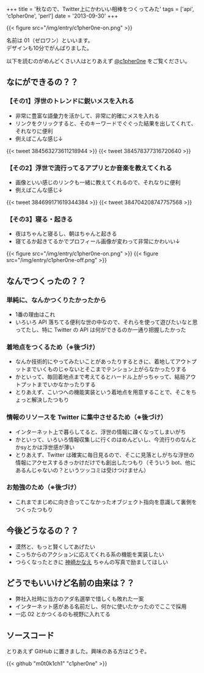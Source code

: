 +++
title = '秋なので、Twitter上にかわいい相棒をつくってみた'
tags = ['api', 'c1pher0ne', 'perl']
date = '2013-09-30'
+++

{{< figure src="/img/entry/c1pher0ne-on.png" >}}

名前は 01（ゼロワン）といいます。  
デザインも10分でがんばりました。

<!--more-->

以下を読むのがめんどくさい人はとりあえず [@c1pher0ne](http://twitter.com/c1pher0ne) をご覧ください。

## なにができるの？？

### 【その1】浮世のトレンドに鋭いメスを入れる

- 非常に豊富な語彙力を活かして、非常に的確にメスを入れる
- リンクをクリックすると、そのキーワードでぐぐった結果を出してくれて、それなりに便利
- 例えばこんな感じ↓

{{< tweet 384563273611218944 >}}
{{< tweet 384578377316720640 >}}

### 【その2】浮世で流行ってるアプリとか音楽を教えてくれる

- 画像といい感じのリンクも一緒に教えてくれるので、それなりに便利
- 例えばこんな感じ↓

{{< tweet 384699171619344384 >}}
{{< tweet 384704208747757568 >}}

### 【その3】寝る・起きる

- 夜はちゃんと寝るし、朝はちゃんと起きる
- 寝てるか起きてるかでプロフィール画像が変わって非常にかわいい↓

{{< figure src="/img/entry/c1pher0ne-on.png" >}}
{{< figure src="/img/entry/c1pher0ne-off.png" >}}

## なんでつくったの？？

### 単純に、なんかつくりたかったから

- 1番の理由はこれ
- いろいろ API 落ちてる便利な世の中なので、それらを使って遊びたいなと思ってたし、特に Twitter の API は何ができるのか一通り把握したかった

### 着地点をつくるため（※後づけ）

- なんか技術的にやってみたいことがあったりするときに、着地してアウトプットまでいくものじゃないとそこまでテンション上がらなかったりする
- かといって、毎回着地点まで考えてるとハードル上がっちゃって、結局アウトプットまでいかなかったりする
- とりあえず、こいつへの機能実装という着地点を用意することで、そこをちょっと解決したつもり

### 情報のリソースを Twitter に集中させるため（※後づけ）

- インターネット上で暮らしてると、浮世の情報に疎くなってしまいがち
- かといって、いろいろ情報収集しに行くのはめんどいし、今流行りのなんとかsyとかは浮世感が薄い
- とりあえず、Twitter は確実に毎日見るので、そこに見落としがちな浮世の情報にアクセスするきっかけだけでも創出したつもり（そういう bot、他にあるんじゃないの？というツッコミは受けつけません）

### お勉強のため（※後づけ）

- これまでまじめに向き合ってこなかったオブジェクト指向を意識して裏側をつくったつもり

## 今後どうなるの？？

- 漠然と、もっと賢くしてあげたい
- こっちからのアクションに応えてくれる系の機能を実装したい
- つらくなったときに [神崎かなえ](http://google.com/search?hl=ja&authuser=0&site=imghp&tbm=isch&source=hp&biw=1366&bih=647&q=神崎かなえ) ちゃんの写真で励ましてほしい

## どうでもいいけど名前の由来は？？

- 弊社入社時に当方のアダ名選挙で惜しくも敗れた一案
- インターネット感がある名前だし、何かに使いたかったのでここで採用
- 一応 02 とかつくるのも視野に入れてる

## ソースコード

とりあえず GitHub に置きました。興味のある方はどうぞ。

{{< github "m0t0k1ch1" "c1pher0ne" >}}
